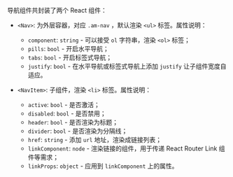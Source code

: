 导航组件共封装了两个 React 组件：

- `<Nav>`: 为外层容器，对应 `.am-nav` ，默认渲染 `<ul>` 标签。属性说明：
	- `component`: `string` - 可以接受 `ol` 字符串，渲染 `<ol>` 标签；
	- `pills`: `bool` - 开启水平导航；
	- `tabs`: `bool` - 开启标签式导航；
	- `justify`: `bool` - 在水平导航或标签式导航上添加 `justify` 让子组件宽度自适应。

- `<NavItem>`: 子组件，渲染 `<li>` 标签。属性说明：
	- `active`: `bool` - 是否激活；
	- `disabled`: `bool` - 是否禁用；
	- `header`: `bool` - 是否渲染为标题；
	- `divider`: `bool` - 是否渲染为分隔线；
	- `href`: `string` - 添加 `url` 地址，渲染成链接列表；
	- `linkComponent`: `node` - 渲染链接的组件，用于传递 React Router Link 组件等需求；
	- `linkProps`: `object` - 应用到 `linkComponent` 上的属性。

